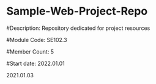 # Sample-Web-Project-Repo

#Description: Repository dedicated for project resources

#Module Code: SE102.3

#Member Count: 5

#Start date: 2022.01.01

2021.01.03
